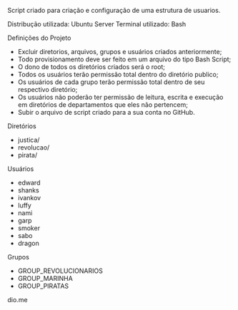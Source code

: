Script criado para criação e configuração de uma estrutura de usuarios.

Distribução utilizada: Ubuntu Server
Terminal utilizado: Bash

Definições do Projeto

* Excluir diretorios, arquivos, grupos e usuários criados anteriormente;
* Todo provisionamento deve ser feito em um arquivo do tipo Bash Script;
* O dono de todos os diretórios criados será o root;
* Todos os usuários terão permissão total dentro do diretório publico;
* Os usuários de cada grupo terão permissão total dentro de seu respectivo diretório;
* Os usuários não poderão ter permissão de leitura, escrita e execução em diretórios de departamentos que eles não pertencem;
* Subir o arquivo de script criado para a sua conta no GitHub.


Diretórios

* justica/
* revolucao/
* pirata/

Usuários

* edward
* shanks
* ivankov
* luffy
* nami
* garp
* smoker
* sabo
* dragon

Grupos

* GROUP_REVOLUCIONARIOS
* GROUP_MARINHA
* GROUP_PIRATAS

dio.me
